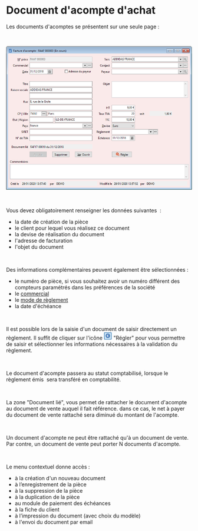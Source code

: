 # Document d'acompte d'achat
Les documents d'acomptes se présentent sur une seule page :


 


![](Fiche.png)


 


Vous devez obligatoirement renseigner les données suivantes  :


* la date de création de la pièce
* le client pour lequel vous réalisez ce 
 document
* la devise de réalisation du document
* l'adresse de facturation
* l'objet du document


 


Des informations complémentaires peuvent également être sélectionnées 
 :


* le numéro de pièce, si vous souhaitez avoir 
 un numéro différent des compteurs paramétrés dans les préférences 
 de la société
* le [commercial](../Fiche/0Entete/CommercialDocumentVente.md)
* le [mode 
 de règlement](../Fiche/0Entete/ModeReglementTiers.md)
* la date d'échéance


 


Il est possible lors de la saisie d'un 
 document de saisir directement un règlement. Il suffit de cliquer sur 
 l'icône ![](BoutonReglement.png) 
 "Régler" pour vous permettre de saisir et sélectionner les informations 
 nécessaires à la validation du règlement. 


 


Le document d'acompte 
 passera au statut comptabilisé, lorsque le règlement émis  sera transféré 
 en comptabilité.


 


La zone "Document lié", vous 
 permet de rattacher le document d'acompte au document de vente auquel 
 il fait référence. dans ce cas, le net à payer du document de vente rattaché 
 sera diminué du montant de l'acompte.


 


Un document d'acompte ne peut être rattaché 
 qu'à un document de vente. Par contre, un document de vente peut porter 
 N documents d'acompte.


 


Le menu contextuel donne accès :


* à la création d'un nouveau document
* à l’enregistrement de la pièce
* à la suppression de la pièce
* à la duplication de la pièce
* au module de paiement des échéances
* à la fiche du client
* à l’impression du document (avec choix 
 du modèle)
* à l'envoi du document par email


 


